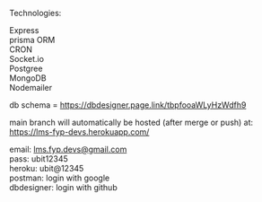 Technologies: 

Express  
prisma ORM  
CRON  
Socket.io  
Postgree  
MongoDB  
Nodemailer

db schema = https://dbdesigner.page.link/tbpfooaWLyHzWdfh9

main branch will automatically be hosted (after merge or push) at: https://lms-fyp-devs.herokuapp.com/  

email: lms.fyp.devs@gmail.com  
pass: ubit12345  
heroku: ubit@12345  
postman: login with google  
dbdesigner: login with github  

